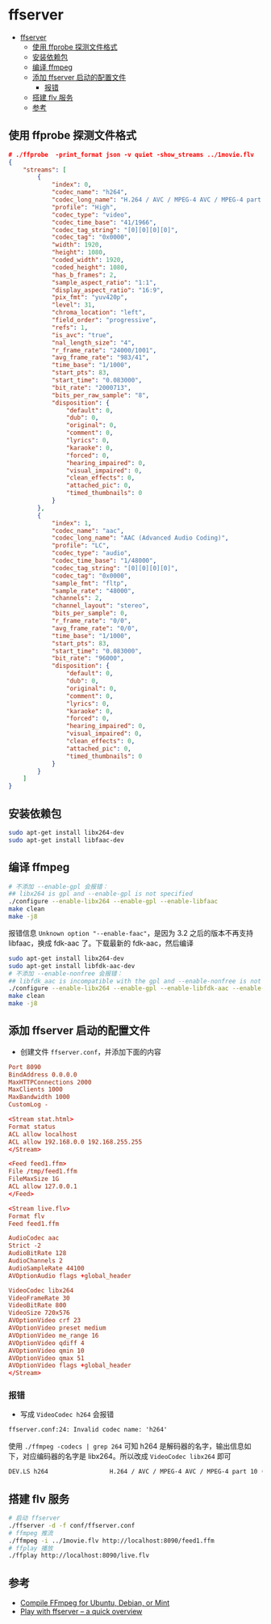 # ffserver

- [ffserver](#ffserver)
  - [使用 ffprobe 探测文件格式](#%e4%bd%bf%e7%94%a8-ffprobe-%e6%8e%a2%e6%b5%8b%e6%96%87%e4%bb%b6%e6%a0%bc%e5%bc%8f)
  - [安装依赖包](#%e5%ae%89%e8%a3%85%e4%be%9d%e8%b5%96%e5%8c%85)
  - [编译 ffmpeg](#%e7%bc%96%e8%af%91-ffmpeg)
  - [添加 ffserver 启动的配置文件](#%e6%b7%bb%e5%8a%a0-ffserver-%e5%90%af%e5%8a%a8%e7%9a%84%e9%85%8d%e7%bd%ae%e6%96%87%e4%bb%b6)
    - [报错](#%e6%8a%a5%e9%94%99)
  - [搭建 flv 服务](#%e6%90%ad%e5%bb%ba-flv-%e6%9c%8d%e5%8a%a1)
  - [参考](#%e5%8f%82%e8%80%83)

## 使用 ffprobe 探测文件格式

```json
# ./ffprobe  -print_format json -v quiet -show_streams ../1movie.flv
{
    "streams": [
        {
            "index": 0,
            "codec_name": "h264",
            "codec_long_name": "H.264 / AVC / MPEG-4 AVC / MPEG-4 part 10",
            "profile": "High",
            "codec_type": "video",
            "codec_time_base": "41/1966",
            "codec_tag_string": "[0][0][0][0]",
            "codec_tag": "0x0000",
            "width": 1920,
            "height": 1080,
            "coded_width": 1920,
            "coded_height": 1080,
            "has_b_frames": 2,
            "sample_aspect_ratio": "1:1",
            "display_aspect_ratio": "16:9",
            "pix_fmt": "yuv420p",
            "level": 31,
            "chroma_location": "left",
            "field_order": "progressive",
            "refs": 1,
            "is_avc": "true",
            "nal_length_size": "4",
            "r_frame_rate": "24000/1001",
            "avg_frame_rate": "983/41",
            "time_base": "1/1000",
            "start_pts": 83,
            "start_time": "0.083000",
            "bit_rate": "2000713",
            "bits_per_raw_sample": "8",
            "disposition": {
                "default": 0,
                "dub": 0,
                "original": 0,
                "comment": 0,
                "lyrics": 0,
                "karaoke": 0,
                "forced": 0,
                "hearing_impaired": 0,
                "visual_impaired": 0,
                "clean_effects": 0,
                "attached_pic": 0,
                "timed_thumbnails": 0
            }
        },
        {
            "index": 1,
            "codec_name": "aac",
            "codec_long_name": "AAC (Advanced Audio Coding)",
            "profile": "LC",
            "codec_type": "audio",
            "codec_time_base": "1/48000",
            "codec_tag_string": "[0][0][0][0]",
            "codec_tag": "0x0000",
            "sample_fmt": "fltp",
            "sample_rate": "48000",
            "channels": 2,
            "channel_layout": "stereo",
            "bits_per_sample": 0,
            "r_frame_rate": "0/0",
            "avg_frame_rate": "0/0",
            "time_base": "1/1000",
            "start_pts": 83,
            "start_time": "0.083000",
            "bit_rate": "96000",
            "disposition": {
                "default": 0,
                "dub": 0,
                "original": 0,
                "comment": 0,
                "lyrics": 0,
                "karaoke": 0,
                "forced": 0,
                "hearing_impaired": 0,
                "visual_impaired": 0,
                "clean_effects": 0,
                "attached_pic": 0,
                "timed_thumbnails": 0
            }
        }
    ]
}
```

## 安装依赖包

```sh
sudo apt-get install libx264-dev
sudo apt-get install libfaac-dev
```

## 编译 ffmpeg

```sh
# 不添加 --enable-gpl 会报错：
## libx264 is gpl and --enable-gpl is not specified
./configure --enable-libx264 --enable-gpl --enable-libfaac
make clean
make -j8
```

报错信息 `Unknown option "--enable-faac"`，是因为 3.2 之后的版本不再支持 libfaac，换成 fdk-aac 了。下载最新的 fdk-aac，然后编译

```sh
sudo apt-get install libx264-dev
sudo apt-get install libfdk-aac-dev
# 不添加 --enable-nonfree 会报错：
## libfdk_aac is incompatible with the gpl and --enable-nonfree is not specified
./configure --enable-libx264 --enable-gpl --enable-libfdk-aac --enable-nonfree
make clean
make -j8
```

## 添加 ffserver 启动的配置文件

- 创建文件 `ffserver.conf`，并添加下面的内容

```conf
Port 8090
BindAddress 0.0.0.0
MaxHTTPConnections 2000
MaxClients 1000
MaxBandwidth 1000
CustomLog -

<Stream stat.html>
Format status
ACL allow localhost
ACL allow 192.168.0.0 192.168.255.255
</Stream>

<Feed feed1.ffm>
File /tmp/feed1.ffm
FileMaxSize 1G
ACL allow 127.0.0.1
</Feed>

<Stream live.flv>
Format flv
Feed feed1.ffm

AudioCodec aac
Strict -2
AudioBitRate 128
AudioChannels 2
AudioSampleRate 44100
AVOptionAudio flags +global_header

VideoCodec libx264
VideoFrameRate 30
VideoBitRate 800
VideoSize 720x576
AVOptionVideo crf 23
AVOptionVideo preset medium
AVOptionVideo me_range 16
AVOptionVideo qdiff 4
AVOptionVideo qmin 10
AVOptionVideo qmax 51
AVOptionVideo flags +global_header
</Stream>
```

### 报错

- 写成 `VideoCodec h264` 会报错

```txt
ffserver.conf:24: Invalid codec name: 'h264'
```

使用 `./ffmpeg -codecs | grep 264` 可知 h264 是解码器的名字，输出信息如下，对应编码器的名字是 libx264。所以改成 `VideoCodec libx264` 即可

```txt
DEV.LS h264                 H.264 / AVC / MPEG-4 AVC / MPEG-4 part 10 (decoders: h264 h264_v4l2m2m h264_vdpau h264_cuvid ) (encoders: libx264 libx264rgb h264_nvenc h264_v4l2m2m h264_vaapi nvenc nvenc_h264 )
```

## 搭建 flv 服务

```sh
# 启动 ffserver
./ffserver -d -f conf/ffserver.conf
# ffmpeg 推流
./ffmpeg -i ../1movie.flv http://localhost:8090/feed1.ffm
# ffplay 播放
./ffplay http://localhost:8090/live.flv
```

## 参考

- [Compile FFmpeg for Ubuntu, Debian, or Mint](https://trac.ffmpeg.org/wiki/CompilationGuide/Ubuntu)
- [Play with ffserver – a quick overview](https://www.alkannoide.com/2013/07/04/play-with-ffserver-a-quick-overview/)
